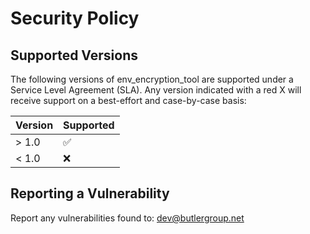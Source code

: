 # Security Policy

## Supported Versions

The following versions of env_encryption_tool are supported under a Service Level Agreement (SLA). Any version indicated with a red X will receive support on a best-effort and case-by-case basis:

| Version | Supported          |
| ------- | ------------------ |
| > 1.0   | :white_check_mark: |
| < 1.0   | :x:                |

## Reporting a Vulnerability

Report any vulnerabilities found to: dev@butlergroup.net
